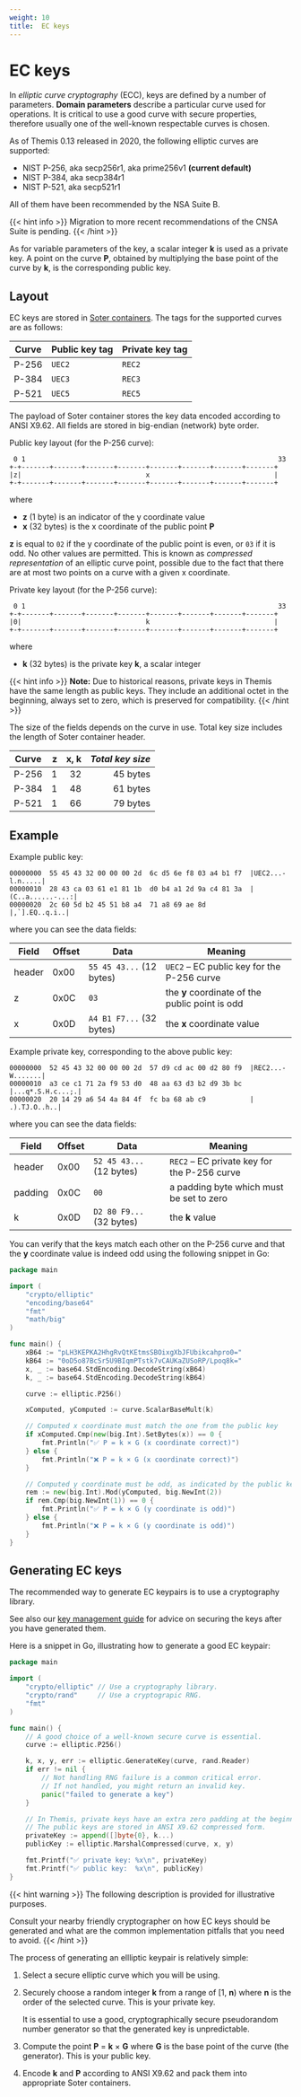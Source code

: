 ```yaml
---
weight: 10
title:  EC keys
---
```


# EC keys

In *elliptic curve cryptography* (ECC), keys are defined by a number of parameters.
**Domain parameters** describe a particular curve used for operations.
It is critical to use a good curve with secure properties,
therefore usually one of the well-known respectable curves is chosen.

As of Themis 0.13 released in 2020,
the following elliptic curves are supported:

  - NIST P-256, aka secp256r1, aka prime256v1 **(current default)**
  - NIST P-384, aka secp384r1
  - NIST P-521, aka secp521r1

All of them have been recommended by the NSA Suite B.

{{< hint info >}}
Migration to more recent recommendations of the CNSA Suite is pending.
{{< /hint >}}

As for variable parameters of the key,
a scalar integer **k** is used as a private key.
A point on the curve **P**, obtained by multiplying the base point of the curve by **k**, is the corresponding public key.

## Layout

EC keys are stored in [Soter containers](../../common/#soter-container).
The tags for the supported curves are as follows:

| Curve | Public key tag | Private key tag |
| ----- | -------------- | --------------- |
| P-256 | `UEC2`         | `REC2`          |
| P-384 | `UEC3`         | `REC3`          |
| P-521 | `UEC5`         | `REC5`          |

The payload of Soter container stores the key data encoded according to ANSI X9.62.
All fields are stored in big-endian (network) byte order.

Public key layout (for the P-256 curve):

     0 1                                                               33
    +-+-------+-------+-------+-------+-------+-------+-------+-------+
    |z|                               x                               |
    +-+-------+-------+-------+-------+-------+-------+-------+-------+

where

  - **z** (1 byte) is an indicator of the y coordinate value
  - **x** (32 bytes) is the x coordinate of the public point **P**

**z** is equal to `02` if the y coordinate of the public point is even, or `03` if it is odd.
No other values are permitted.
This is known as *compressed representation* of an elliptic curve point,
possible due to the fact that there are at most two points on a curve with a given x coordinate.

Private key layout (for the P-256 curve):

     0 1                                                               33
    +-+-------+-------+-------+-------+-------+-------+-------+-------+
    |0|                               k                               |
    +-+-------+-------+-------+-------+-------+-------+-------+-------+

where

  - **k** (32 bytes) is the private key **k**, a scalar integer

{{< hint info >}}
**Note:**
Due to historical reasons, private keys in Themis have the same length as public keys.
They include an additional octet in the beginning, always set to zero,
which is preserved for compatibility.
{{< /hint >}}

The size of the fields depends on the curve in use.
Total key size includes the length of Soter container header.

| Curve |  z | x, k | *Total key size* |
| ----- | --:| ----:| ----------------:|
| P-256 |  1 |   32 |         45 bytes |
| P-384 |  1 |   48 |         61 bytes |
| P-521 |  1 |   66 |         79 bytes |

## Example

Example public key:

```
00000000  55 45 43 32 00 00 00 2d  6c d5 6e f8 03 a4 b1 f7  |UEC2...-l.n.....|
00000010  28 43 ca 03 61 e1 81 1b  d0 b4 a1 2d 9a c4 81 3a  |(C..a......-...:|
00000020  2c 60 5d b2 45 51 b8 a4  71 a8 69 ae 8d           |,`].EQ..q.i..|
```

where you can see the data fields:

| Field   | Offset | Data                     | Meaning |
| ------- | ------ | ------------------------ | ------- |
| header  | 0x00   | `55 45 43...` (12 bytes) | `UEC2` – EC public key for the P-256 curve |
| z       | 0x0C   | `03`                     | the **y** coordinate of the public point is odd |
| x       | 0x0D   | `A4 B1 F7...` (32 bytes) | the **x** coordinate value |

Example private key, corresponding to the above public key:

```
00000000  52 45 43 32 00 00 00 2d  57 d9 cd ac 00 d2 80 f9  |REC2...-W.......|
00000010  a3 ce c1 71 2a f9 53 d0  48 aa 63 d3 b2 d9 3b bc  |...q*.S.H.c...;.|
00000020  20 14 29 a6 54 4a 84 4f  fc ba 68 ab c9           | .).TJ.O..h..|
```

where you can see the data fields:

| Field   | Offset | Data                     | Meaning |
| ------- | ------ | ------------------------ | ------- |
| header  | 0x00   | `52 45 43...` (12 bytes) | `REC2` – EC private key for the P-256 curve |
| padding | 0x0C   | `00`                     | a padding byte which must be set to zero |
| k       | 0x0D   | `D2 80 F9...` (32 bytes) | the **k** value |

You can verify that the keys match each other on the P-256 curve
and that the **y** coordinate value is indeed odd
using the following snippet in Go:

```go
package main

import (
	"crypto/elliptic"
	"encoding/base64"
	"fmt"
	"math/big"
)

func main() {
	xB64 := "pLH3KEPKA2HhgRvQtKEtmsSBOixgXbJFUbikcahpro0="
	kB64 := "0oD5o87BcSr5U9BIqmPTstk7vCAUKaZUSoRP/Lpoq8k="
	x, _ := base64.StdEncoding.DecodeString(xB64)
	k, _ := base64.StdEncoding.DecodeString(kB64)

	curve := elliptic.P256()

	xComputed, yComputed := curve.ScalarBaseMult(k)

	// Computed x coordinate must match the one from the public key
	if xComputed.Cmp(new(big.Int).SetBytes(x)) == 0 {
		fmt.Println("✅ P = k × G (x coordinate correct)")
	} else {
		fmt.Println("❌ P = k × G (x coordinate correct)")
	}

	// Computed y coordinate must be odd, as indicated by the public key
	rem := new(big.Int).Mod(yComputed, big.NewInt(2))
	if rem.Cmp(big.NewInt(1)) == 0 {
		fmt.Println("✅ P = k × G (y coordinate is odd)")
	} else {
		fmt.Println("❌ P = k × G (y coordinate is odd)")
	}
}
```

## Generating EC keys

The recommended way to generate EC keypairs is to use a cryptography library.

See also our [key management guide](/themis/crypto-theory/key-management/)
for advice on securing the keys after you have generated them.

Here is a snippet in Go, illustrating how to generate a good EC keypair:

```go
package main

import (
	"crypto/elliptic" // Use a cryptography library.
	"crypto/rand"     // Use a cryptograpic RNG.
	"fmt"
)

func main() {
	// A good choice of a well-known secure curve is essential.
	curve := elliptic.P256()

	k, x, y, err := elliptic.GenerateKey(curve, rand.Reader)
	if err != nil {
		// Not handling RNG failure is a common critical error.
		// If not handled, you might return an invalid key.
		panic("failed to generate a key")
	}

	// In Themis, private keys have an extra zero padding at the beginning.
	// The public keys are stored in ANSI X9.62 compressed form.
	privateKey := append([]byte{0}, k...)
	publicKey := elliptic.MarshalCompressed(curve, x, y)

	fmt.Printf("✅ private key: %x\n", privateKey)
	fmt.Printf("✅ public key:  %x\n", publicKey)
}
```

{{< hint warning >}}
The following description is provided for illustrative purposes.

Consult your nearby friendly cryptographer on how EC keys should be generated
and what are the common implementation pitfalls that you need to avoid.
{{< /hint >}}

The process of generating an ellliptic keypair is relatively simple:

 1. Select a secure elliptic curve which you will be using.

 2. Securely choose a random integer **k** from a range of [1, **n**)
    where **n** is the order of the selected curve.
    This is your private key.

    It is essential to use a good, cryptographically secure pseudorandom number generator
    so that the generated key is unpredictable.

 3. Compute the point **P** = **k** × **G**
    where **G** is the base point of the curve (the generator).
    This is your public key.

 4. Encode **k** and **P** according to ANSI X9.62
    and pack them into appropriate Soter containers.
